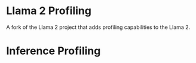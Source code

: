 # Llama 2 Profiling

A fork of the Llama 2 project that adds profiling capabilities to the Llama 2.

# Inference Profiling


